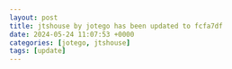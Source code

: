 ```yaml
---
layout: post
title: jtshouse by jotego has been updated to fcfa7df
date: 2024-05-24 11:07:53 +0000
categories: [jotego, jtshouse]
tags: [update]
---
```


